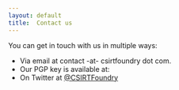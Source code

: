 ```yaml
---
layout: default
title:  Contact us
---
```


You can get in touch with us in multiple ways:

* Via email at contact -at- csirtfoundry dot com.
* Our PGP key is available at: 
* On Twitter at <a href="https://twitter.com/CSIRTFoundry">@CSIRTFoundry</a>
